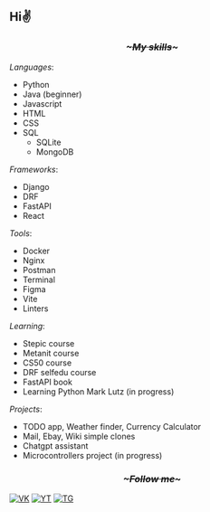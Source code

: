 ## Hi✌ 
### <p align=center><i>~~~~~~~~~~~My skills~~~~~~~~~~~</i></p>

*Languages*:
- Python
- Java (beginner)
- Javascript
- HTML
- CSS
- SQL
  - SQLite
  - MongoDB

*Frameworks*:
- Django
- DRF
- FastAPI
- React

*Tools*:
- Docker
- Nginx
- Postman
- Terminal
- Figma
- Vite
- Linters

*Learning*:
- Stepic course
- Metanit course
- CS50 course
- DRF selfedu course
- FastAPI book
- Learning Python Mark Lutz (in progress)

*Projects*:
- TODO app, Weather finder, Currency Сalculator
- Mail, Ebay, Wiki simple clones
- Chatgpt assistant
- Microcontrollers project (in progress)

### <p align=center><i>~~~~~~~~~~~Follow me~~~~~~~~~~~</i></p>

[![VK](https://img.shields.io/badge/-VK-pink?style=for-the-badge&logo=vk&logoColor=blue)](https://vk.com/kematin)
[![YT](https://img.shields.io/badge/-Youtube-pink?style=for-the-badge&logo=Youtube&logoColor=red)](https://www.youtube.com/channel/UCl7iXtUkWgJsLgZgovCBChg)
[![TG](https://img.shields.io/badge/-Telegram-pink?style=for-the-badge&logo=telegram&logoColor=blue)](https://t.me/kematinl)

